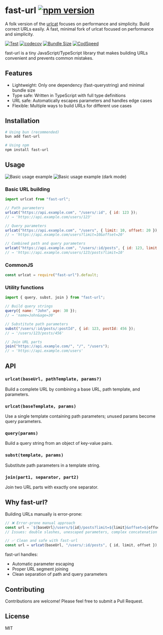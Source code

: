# fast-url [![npm version](https://img.shields.io/npm/v/fast-url.svg?style=flat)](https://www.npmjs.com/package/fast-url)

A folk version of the [urlcat](https://github.com/balazsbotond/urlcat) focuses on performance and simplicity.
Build correct URLs easily. A fast, minimal fork of urlcat focused on performance and simplicity.

[![Test](https://github.com/hckhanh/fast-url/actions/workflows/test.yml/badge.svg)](https://github.com/hckhanh/fast-url/actions/workflows/test.yml)
[![codecov](https://codecov.io/github/hckhanh/fast-url/graph/badge.svg?token=6W7S96H6OT)](https://codecov.io/github/hckhanh/fast-url)
[![Bundle Size](https://badgen.net/bundlephobia/minzip/fast-url)](https://bundlephobia.com/result?p=fast-url)
[![CodSpeed](https://img.shields.io/endpoint?url=https://codspeed.io/badge.json)](https://codspeed.io/hckhanh/fast-url)

fast-url is a tiny JavaScript/TypeScript library that makes building URLs convenient and prevents common mistakes.

## Features

- Lightweight: Only one dependency (fast-querystring) and minimal bundle size
- Type safe: Written in TypeScript with full type definitions
- URL safe: Automatically escapes parameters and handles edge cases
- Flexible: Multiple ways to build URLs for different use cases

## Installation

```bash
# Using bun (recommended)
bun add fast-url

# Using npm
npm install fast-url
```

## Usage

![Basic usage example](docs/urlcat-basic-usage.svg#gh-light-mode-only)
![Basic usage example (dark mode)](docs/urlcat-basic-usage-dark.svg#gh-dark-mode-only)

### Basic URL building

```javascript
import urlcat from "fast-url";

// Path parameters
urlcat("https://api.example.com", "/users/:id", { id: 123 });
// → 'https://api.example.com/users/123'

// Query parameters
urlcat("https://api.example.com", "/users", { limit: 10, offset: 20 });
// → 'https://api.example.com/users?limit=10&offset=20'

// Combined path and query parameters
urlcat("https://api.example.com", "/users/:id/posts", { id: 123, limit: 10 });
// → 'https://api.example.com/users/123/posts?limit=10'
```

### CommonJS

```javascript
const urlcat = require("fast-url").default;
```

### Utility functions

```javascript
import { query, subst, join } from "fast-url";

// Build query strings
query({ name: "John", age: 30 });
// → 'name=John&age=30'

// Substitute path parameters
subst("/users/:id/posts/:postId", { id: 123, postId: 456 });
// → '/users/123/posts/456'

// Join URL parts
join("https://api.example.com/", "/", "/users");
// → 'https://api.example.com/users'
```

## API

### `urlcat(baseUrl, pathTemplate, params?)`

Build a complete URL by combining a base URL, path template, and parameters.

### `urlcat(baseTemplate, params)`

Use a single template containing path parameters; unused params become query parameters.

### `query(params)`

Build a query string from an object of key-value pairs.

### `subst(template, params)`

Substitute path parameters in a template string.

### `join(part1, separator, part2)`

Join two URL parts with exactly one separator.

## Why fast-url?

Building URLs manually is error-prone:

```javascript
// ❌ Error-prone manual approach
const url = `${baseUrl}/users/${id}/posts?limit=${limit}&offset=${offset}`;
// Issues: double slashes, unescaped parameters, complex concatenation
```

```javascript
// ✅ Clean and safe with fast-url
const url = urlcat(baseUrl, "/users/:id/posts", { id, limit, offset });
```

fast-url handles:

- Automatic parameter escaping
- Proper URL segment joining
- Clean separation of path and query parameters

## Contributing

Contributions are welcome! Please feel free to submit a Pull Request.

## License

MIT
